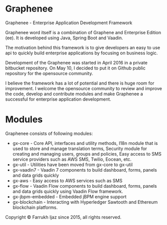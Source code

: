 # Graphenee
Graphenee - Enterprise Application Development Framework

Graphenee word itself is a combination of Graphene and Enterprise Edition (ee). It is developed using Java, Spring Boot and Vaadin.

The motivation behind this framework is to give developers an easy to use api to quickly build enterprise applications by focusing on business logic.

Development of the Graphenee was started in April 2016 in a private bitbucket repository. On May 10, I decided to put it on Github public repository for the opensource community.

I believe the framework has a lot of potential and there is huge room for improvement. I welcome the opensource community to review and improve the code, develop and contribute modules and make Graphenee a successful for enterprise application development.

# Modules
Graphenee consists of following modules:
* gx-core - Core API, interfaces and utility methods, I18n module that is used to store and manage translation terms, Security module for creating and managing users, groups and policies, Easy access to SMS service providers such as AWS SMS, Twilio, Eocean, etc.
* gx-util - Utilities have been moved from gx-core to gx-util
* gx-vaadin7 - Vaadin 7 components to build dashboard, forms, panels and data grids quickly
* gx-aws - Easy access to AWS services such as SMS
* gx-flow - Vaadin Flow components to build dashboard, forms, panels and data grids quickly using Vaadin Flow framework.
* gx-jbpm-embedded - Embedded jBPM engine support
* gx-blockchain - Interacting with Hyperledger Sawtooth and Ethereum blockchain platforms.

Copyright &copy; Farrukh Ijaz since 2015, all rights reserved.
